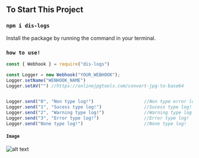 ## To Start This Project

### `npm i dis-logs`

Install the package by running the command in your terminal.

### `how to use!`

```js
const { Webhook } = require("dis-logs")

const Logger = new Webhook("YOUR_WEBHOOK");
Logger.setName("WENHOOK_NAME")
Logger.setAV("") //https://onlinejpgtools.com/convert-jpg-to-base64


Logger.send("0", "Non type log!")                   //Non type error log!
Logger.send("1", "Sucess type log!")                //Sucess type log!
Logger.send("2", "Warning type log!")               //Warning type log!
Logger.send("3", "Error type log!")                 //Error type log!
Logger.send("None type log!")                       //None type log!
```
#### `Image`

![alt text](https://cdn.discordapp.com/attachments/780313867300896798/902623007518900245/unknown.png)
